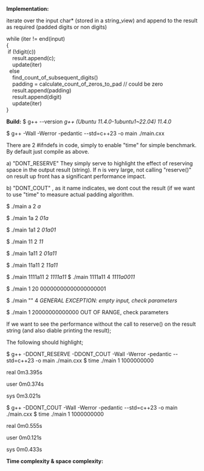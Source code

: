 
**Implementation:**

iterate over the input char* (stored in a string_view) and append to the result as required (padded digits or non digits)

while (iter != end(input)  
{  
  &nbsp;if (!digit(c))  
    &nbsp; &nbsp; result.append(c);  
     &nbsp; &nbsp; update(iter)  
   &nbsp; else  
      &nbsp; &nbsp; find_count_of_subsequent_digits()  
      &nbsp; &nbsp; padding = calculate_count_of_zeros_to_pad // could be zero  
      &nbsp; &nbsp; result.append(padding)  
      &nbsp; &nbsp; result.append(digit)  
      &nbsp; &nbsp; update(iter)  
}  

**Build:**
$  g++ --version
*g++ (Ubuntu 11.4.0-1ubuntu1~22.04) 11.4.0*

$ g++ -Wall -Werror -pedantic --std=c++23 -o main ./main.cxx

There are 2 #ifndefs in code, simply to enable "time" for simple benchmark. By default just compile as above.

a) "DONT_RESERVE"  They simply serve to highlight the effect of reserving space in the output result (string). If n is very large, not calling "reserve()" on result up front has a significant performance impact.

b) "DONT_COUT" , as it name indicates, we dont cout the result (if we want to use "time" to measure actual padding algorithm.


$ ./main  a  2
*a*

$ ./main  1a  2
*01a*

$ ./main  1a1  2
*01a01*

$ ./main  11  2
*11*

$ ./main  1a11  2
*01a11*

$ ./main  11a11  2
*11a11*

$ ./main  1111a11  2
*1111a11*
$ ./main  1111a11 4
*1111a0011*

$ ./main  1 20
00000000000000000001

$ ./main  "" 4
*GENERAL EXCEPTION: empty input, check parameters*

$ ./main  1 20000000000000
OUT OF RANGE, check parameters

If we want to see the performance without the call to reserve() on the result string (and also diable printing the result);

The following should highlight;

$ g++ -DDONT_RESERVE -DDONT_COUT  -Wall -Werror -pedantic --std=c++23 -o main ./main.cxx
$ time ./main  1 1000000000

real    0m3.395s

user    0m0.374s

sys     0m3.021s


$ g++  -DDONT_COUT  -Wall -Werror -pedantic --std=c++23 -o main ./main.cxx
$ time ./main  1 1000000000

real    0m0.555s

user    0m0.121s

sys     0m0.433s



**Time complexity & space complexity:**

